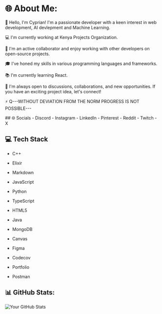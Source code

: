 <!DOCTYPE html>
<html lang="en">
<head>
  
</head>
<body>
  <div class="container">
    <h1>🌐 About Me:</h1>
    <div class="section">
      <p>👋 Hello, I'm Cyprian! I'm a passionate developer with a keen interest in web development, AI devlepment and Machine Learning.</p>
      <p>💻 I'm currently working at Kenya Projects Organization.</p>
      <p>🤝 I'm an active collaborator and enjoy working with other developers on open-source projects.</p>
      <p>🎓 I've honed my skills in various programming languages and frameworks.</p>
      <p>📚 I'm currently learning React.</p>
      <p>💬 I'm always open to discussions, collaborations, and new opportunities. If you have an exciting project idea, let's connect!</p>
      <p>⚡ Q---WITHOUT DEVIATION FROM THE NORM PROGRESS IS NOT POSSIBLE--- </p>
    </div>
            ## 🌐 Socials
- Discord
- Instagram
- LinkedIn
- Pinterest
- Reddit
- Twitch
- X

## 💻 Tech Stack
- C++
- Elixir
- Markdown
- JavaScript
- Python
- TypeScript
- HTML5
- Java
- MongoDB
- Canvas
- Figma
- Codecov
- Portfolio
- Postman



    
  </div>
</body>
</html>



## 📊 GitHub Stats:

![Your GitHub Stats](https://github-readme-stats.vercel.app/api?username=DevOcharo&show_icons=true&theme=radical)
